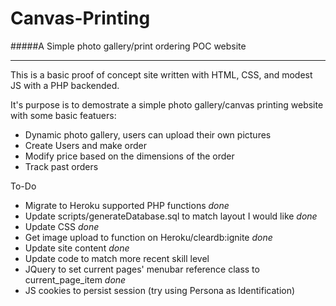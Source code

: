 Canvas-Printing
===

#####A Simple photo gallery/print ordering POC website

***

This is a basic proof of concept site written with HTML, CSS, and modest JS with a PHP backended.   

It's purpose is to demostrate a simple photo gallery/canvas printing website with some basic featuers:

- Dynamic photo gallery, users can upload their own pictures
- Create Users and make order
- Modify price based on the dimensions of the order
- Track past orders


To-Do

- Migrate to Heroku supported PHP functions *done*
- Update scripts/generateDatabase.sql to match layout I would like *done*
- Update CSS *done*
- Get image upload to function on Heroku/cleardb:ignite *done*
- Update site content *done*
- Update code to match more recent skill level
- JQuery to set current pages' menubar reference class to current_page_item *done*
- JS cookies to persist session (try using Persona as Identification)
